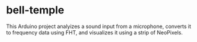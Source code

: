 bell-temple
==================

This Arduino project analyizes a sound input from a microphone, converts it to frequency data using FHT, and visualizes it using a strip of NeoPixels.
